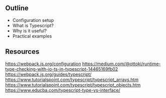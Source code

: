 ## Outline
* Configuration setup
* What is Typescript?
* Why is it useful?
* Practical examples

## Resources
https://webpack.js.org/configuration
https://medium.com/@ottoki/runtime-type-checking-with-io-ts-in-typescript-14465169fb02
https://webpack.js.org/guides/typescript/
https://www.tutorialspoint.com/typescript/typescript_arrays.htm
https://www.tutorialspoint.com/typescript/typescript_objects.htm
https://www.educba.com/typescript-type-vs-interface/